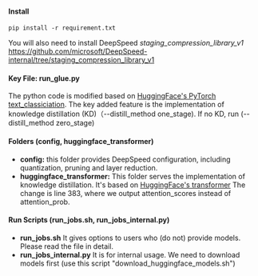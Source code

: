 #### Install

``pip install -r requirement.txt``

You will also need to install DeepSpeed *staging_compression_library_v1* https://github.com/microsoft/DeepSpeed-internal/tree/staging_compression_library_v1

#### Key File: run_glue.py

The python code is modified based on [HuggingFace&#39;s PyTorch text_classiciation](https://github.com/huggingface/transformers/tree/main/examples/pytorch/text-classification). The key added feature is the implementation of knowledge distillation (KD)（--distill_method one_stage). If no KD, run (--distill_method zero_stage)

#### Folders (config, huggingface_transformer)

* **config:** this folder provides DeepSpeed configuration, including quantization, pruning and layer reduction.
* **huggingface_transformer:** This folder serves the implementation of knowledge distillation. It's based on [HuggingFace&#39;s transformer](https://github.com/huggingface/transformers/blob/main/src/transformers/models/bert/modeling_bert.py)
  The change is line 383, where we output attention_scores instead of attention_prob.

#### Run Scripts (run_jobs.sh, run_jobs_internal.py)

* **run_jobs.sh**  It gives options to users who (do not) provide models. Please read the file in detail.
* **run_jobs_internal.py** It is for internal usage. We need to download models first (use this script "download_huggingface_models.sh")
